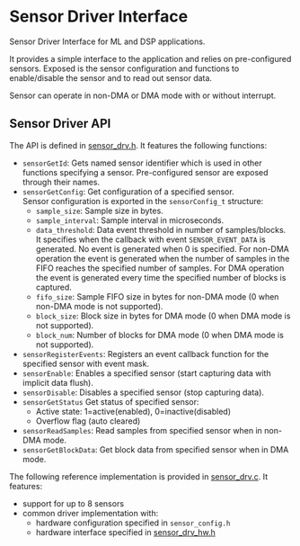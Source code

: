 # Sensor Driver Interface

Sensor Driver Interface for ML and DSP applications.  

It provides a simple interface to the application and relies on pre-configured sensors. 
Exposed is the sensor configuration and functions to enable/disable the sensor and to read out sensor data.  

Sensor can operate in non-DMA or DMA mode with or without interrupt.

## Sensor Driver API

The API is defined in [sensor_drv.h](include/sensor_drv.h). It features the following functions:
- `sensorGetId`: Gets named sensor identifier which is used in other functions specifying a sensor. 
  Pre-configured sensor are exposed through their names.
- `sensorGetConfig`: Get configuration of a specified sensor.  
  Sensor configuration is exported in the `sensorConfig_t` structure:
  - `sample_size`: Sample size in bytes.
  - `sample_interval`: Sample interval in microseconds.
  - `data_threshold`: Data event threshold in number of samples/blocks.  
    It specifies when the callback with event `SENSOR_EVENT_DATA` is generated. 
    No event is generated when 0 is specified. 
    For non-DMA operation the event is generated when the number of samples in the FIFO 
    reaches the specified number of samples. 
    For DMA operation the event is generated every time the specified number of blocks is captured.
  - `fifo_size`: Sample FIFO size in bytes for non-DMA mode (0 when non-DMA mode is not supported).
  - `block_size`: Block size in bytes for DMA mode (0 when DMA mode is not supported).
  - `block_num`: Number of blocks for DMA mode (0 when DMA mode is not supported).
- `sensorRegisterEvents`: Registers an event callback function for the specified sensor with event mask.
- `sensorEnable`: Enables a specified sensor (start capturing data with implicit data flush).
- `sensorDisable`: Disables a specified sensor (stop capturing data).
- `sensorGetStatus` Get status of specified sensor:
  - Active state: 1=active(enabled), 0=inactive(disabled)
  - Overflow flag (auto cleared)
- `sensorReadSamples`: Read samples from specified sensor when in non-DMA mode.
- `sensorGetBlockData`: Get block data from specified sensor when in DMA mode.

The following reference implementation is provided in [sensor_drv.c](source/sensor_drv.c). 
It features:
- support for up to 8 sensors
- common driver implementation with:
  - hardware configuration specified in `sensor_config.h`
  - hardware interface specified in [sensor_drv_hw.h](include/sensor_drv_hw.h)
